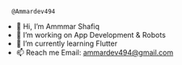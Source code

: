       @Ammardev494
- 👋 Hi, I’m Ammmar Shafiq
- 👀 I’m working on App Development & Robots
- 🌱 I’m currently learning Flutter
- 📫 Reach me Email: ammardev494@gmail.com

<!---
Ammardev494/Ammardev494 is a ✨ special ✨ repository because its `README.md` (this file) appears on your GitHub profile.
You can click the Preview link to take a look at your changes.
--->
